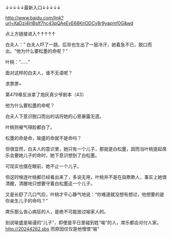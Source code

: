 ↓↓↓↓↓最新入口↓↓↓↓↓

http://www.baidu.com/link?url=XaDzi4lrlBsIf7hc43pQAeEvE68KnODCy8r9yapmf0G&wd

点上方链接进入↑↑↑↑↑

白夫人：“
白夫人吓了一跳，后背也生出了一层冷汗，她着急不已，脱口而出，“他为什么要松墨的命呢？”

叶桃：“……”

面对这样的白夫人，谁不无语呢？

求票票~

第479章反派拿了炮灰真少爷剧本（43）

他为什么要松墨的命呢？

白夫人下意识脱口而出的话将她的心思暴露无遗。

叶桃则被气得脸都白了。

松墨的命是命，喻盛的命就不是命吗？

但很显然，白夫人的意识里，她只有一个儿子，那就是白松墨，因而当叶桃提起席乐会要她儿子的命时，她下意识想到了白松墨。

可现实也摆在眼前，她不止一个儿子。

但这时候连叶桃都已经看出来了，多说无用，叶桃并不是在自欺欺人，事实上她很清醒，清醒地只想要守着白松墨这一个儿子。

又是长舒了几口气后，叶桃才平心静气地说：“你难道就没想有想过，他想要的是你亲生儿子的命吗？”

席乐那么丧心病狂的人，是绝不可能放过喻家人的。

别说喻盛是喻谨的“儿子”，即便是平日里碰到姓“喻”的人，席乐都会对付人家。
http://20244262.sbs
而原因仅仅是他憎恨“喻”
